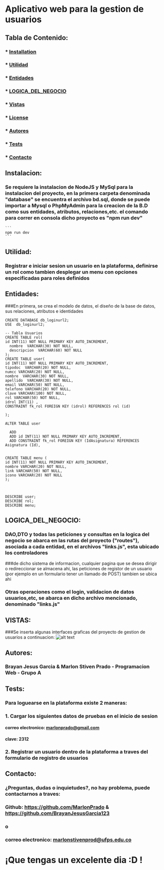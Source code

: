 

# Aplicativo web para la gestion de usuarios

  ##  
  ### 

  ## Tabla de Contenido:
  ###  * [Installation](#installation)
  ###  * [Utilidad](#utilidad)
  ###  * [Entidades](#entidades)
  ###  * [LOGICA_DEL_NEGOCIO](#logica_del_negocio)
  ###  * [Vistas](#vistas)
  ###  * [License](#license)
  ###  * [Autores](#autores)
  ###  * [Tests](#tests)
  ###  * [Contacto](#contacto)

  ## Instalacion:
  ### Se requiere la instalacion de NodeJS y MySql para la instalacion del proyecto, en la primera carpeta denominada "database" se encuentra el archivo bd.sql, donde se puede importar a Mysql o PhpMyAdmin para la creacion de la B.D como sus entidades, atributos, relaciones,etc. el comando para correr en consola dicho proyecto es "npm run dev"
	```
	npm run dev
	```


  ## Utilidad:
  ### Registrar e iniciar sesion un usuario en la plataforma, definirse un rol como tambien desplegar un menu con opciones especificadas para roles definidos
  ## Entidades:
  ###En primera, se crea el modelo de datos, el diseño de la base de datos, sus relaciones, atributos e identidades
  ```mysql
CREATE DATABASE db_loginurl2;
USE  db_loginurl2;

-- Tabla Usuarios
CREATE TABLE rol(
id INT(11) NOT NULL PRIMARY KEY AUTO_INCREMENT,
    nombre  VARCHAR(30) NOT NULL,
    descripcion  VARCHAR(60) NOT NULL
);
CREATE TABLE user(
id INT(11) NOT NULL PRIMARY KEY AUTO_INCREMENT,
tipodoc  VARCHAR(20) NOT NULL,
numcc VARCHAR(20) NOT NULL,
nombre  VARCHAR(30) NOT NULL,
apellido  VARCHAR(30) NOT NULL,
email VARCHAR(50) NOT NULL,
telefono VARCHAR(20) NOT NULL,
clave VARCHAR(100) NOT NULL,
rol VARCHAR(50) NOT NULL,
idrol INT(11) ,
CONSTRAINT fk_rol FOREIGN KEY (idrol) REFERENCES rol (id)

);

ALTER TABLE user

    ADD 
    ADD id INT(11) NOT NULL PRIMARY KEY AUTO_INCREMENT,
    ADD CONSTRAINT fk_rol FOREIGN KEY (IdAsignatura) REFERENCES Asignatura (Id),


CREATE TABLE menu (
id INT(11) NOT NULL PRIMARY KEY AUTO_INCREMENT,
nombre VARCHAR(20) NOT NULL,
link VARCHAR(50) NOT NULL,
icono VARCHAR(20) NOT NULL
);



DESCRIBE user;
DESCRIBE rol;
DESCRIBE menu;
```
  ## LOGICA_DEL_NEGOCIO:
  ### DAO,DTO y todas las peticiones y consultas en la logica del negocio se abarca en las rutas del proyecto ("routes"), asociada a cada entidad, en el archivos "links.js", esta ubicado los controladores
  ###de dicho sistema de informacion, cualquier pagina que se desea dirigir o redireccionar se almacena ahi, las peticiones de registor de un usuario (por ejemplo en un formulario tener un llamado de POST) tambien se ubica ahi
  ### Otras operaciones como el login, validacion de datos usuarios,etc, se abarca en dicho archivo mencionado, denominado "links.js"
  
   ## VISTAS:
   ###Se inserta algunas interfaces graficas del proyecto de gestion de usuarios a continuacion:
   ![alt text](https://www.purina-latam.com/sites/g/files/auxxlc391/files/styles/social_share_large/public/Purina%C2%AE%20Como%20disciplinar%20a%20tu%20gato.jpg?itok=V7Gs6wt3)
  ## Autores:
  ### Brayan Jesus Garcia & Marlon Stiven Prado - Programacion Web - Grupo A
  ## Tests:
  ### Para loguearse en la plataforma existe 2 maneras:
  
 ### 1. Cargar los siguientes datos de pruebas en el inicio de sesion
 #### correo electronico: marlonprado@gmail.com
  #### clave: 2312
 ### 2. Registrar un usuario dentro de la plataforma a traves del formulario de registro de usuarios
  ## Contacto:
  ### ¿Preguntas, dudas o inquietudes?, no hay problema, puede contactarnos a traves:
  ### Github: https://github.com/MarlonPrado & https://github.com/BrayanJesusGarcia123
  ### o
  ### correo electronico:  marlonstivenprod@ufps.edu.co
  
 # ¡Que tengas un excelente dia :D !
